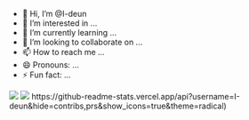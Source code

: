 - 👋 Hi, I’m @I-deun
- 👀 I’m interested in ...
- 🌱 I’m currently learning ...
- 💞️ I’m looking to collaborate on ...
- 📫 How to reach me ...
- 😄 Pronouns: ...
- ⚡ Fun fact: ...

<!---
I-deun/I-deun is a ✨ special ✨ repository because its `README.md` (this file) appears on your GitHub profile.
You can click the Preview link to take a look at your changes.
--->
<img src="https://capsule-render.vercel.app/api?type=waving&color=BDBDC8&height=150&section=header"/>
<img src="https://capsule-render.vercel.app/api?type=waving&color=BDBDC8&height=150&section=footer" />
https://github-readme-stats.vercel.app/api?username=I-deun&hide=contribs,prs&show_icons=true&theme=radical)



